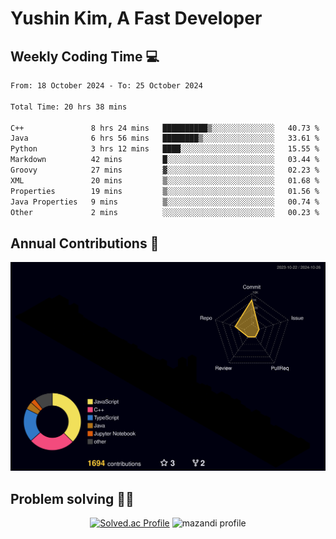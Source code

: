# Yushin Kim, A Fast Developer

## Weekly Coding Time 💻

<!--START_SECTION:waka-->

```txt
From: 18 October 2024 - To: 25 October 2024

Total Time: 20 hrs 38 mins

C++               8 hrs 24 mins   ██████████▒░░░░░░░░░░░░░░   40.73 %
Java              6 hrs 56 mins   ████████▒░░░░░░░░░░░░░░░░   33.61 %
Python            3 hrs 12 mins   ████░░░░░░░░░░░░░░░░░░░░░   15.55 %
Markdown          42 mins         █░░░░░░░░░░░░░░░░░░░░░░░░   03.44 %
Groovy            27 mins         ▓░░░░░░░░░░░░░░░░░░░░░░░░   02.23 %
XML               20 mins         ▒░░░░░░░░░░░░░░░░░░░░░░░░   01.68 %
Properties        19 mins         ▒░░░░░░░░░░░░░░░░░░░░░░░░   01.56 %
Java Properties   9 mins          ▒░░░░░░░░░░░░░░░░░░░░░░░░   00.74 %
Other             2 mins          ░░░░░░░░░░░░░░░░░░░░░░░░░   00.23 %
```

<!--END_SECTION:waka-->

## Annual Contributions 🏃

![](./profile-3d-contrib/profile-night-rainbow.svg)

## Problem solving 👨‍💻

<div align="center">

[![Solved.ac Profile](http://mazassumnida.wtf/api/v2/generate_badge?boj=kys010306)](https://solved.ac/kys010306)
![mazandi profile](http://mazandi.herokuapp.com/api?handle=kys010306&theme=dark)

</div>
